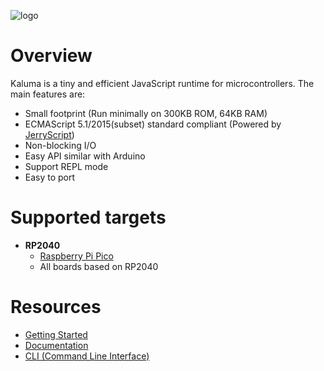 ![logo](https://github.com/kaluma-project/kaluma/blob/master/logo.png?raw=true)

# Overview

Kaluma is a tiny and efficient JavaScript runtime for microcontrollers. The main features are:

- Small footprint (Run minimally on 300KB ROM, 64KB RAM)
- ECMAScript 5.1/2015(subset) standard compliant (Powered by [JerryScript](http://jerryscript.net/))
- Non-blocking I/O
- Easy API similar with Arduino
- Support REPL mode
- Easy to port

# Supported targets

- **RP2040**
  - [Raspberry Pi Pico](https://www.raspberrypi.org/products/raspberry-pi-pico/)
  - All boards based on RP2040

# Resources

- [Getting Started](https://docs.kaluma.io/getting_started)
- [Documentation](https://docs.kaluma.io/)
- [CLI (Command Line Interface)](https://github.com/kaluma-project/kaluma-cli)
